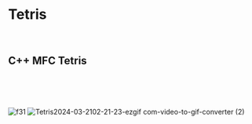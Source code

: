 # Tetris

<br/> 

## C++ MFC Tetris

<br/> <br/> <br/> 

![f31](https://github.com/ShinYEB/Tetris/assets/91859242/30dda9b6-1dc8-4dee-9332-cd8b6b812f19)
![Tetris2024-03-2102-21-23-ezgif com-video-to-gif-converter (2)](https://github.com/ShinYEB/Tetris/assets/91859242/bab57026-d9e1-4dbd-bf8d-7e29996b5039)
